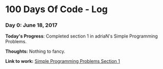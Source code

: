 # 100 Days Of Code - Log

### Day 0: June 18, 2017

**Today's Progress**: Completed section 1 in adriaN's Simple Programming Problems.

**Thoughts:** Nothing to fancy.

**Link to work:** [Simple Programming Problems Section 1](https://github.com/chrootzius/SimpleProgrammingProblems/commit/ab4c97bf6262a0a9223931d53741dfb1075b5d77)
